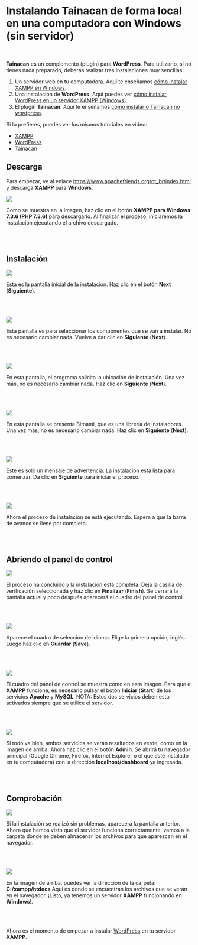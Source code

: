 # Instalando Tainacan de forma local en una computadora con Windows (sin servidor) #

<br>

**Tainacan** es un complemento (plugin) para **WordPress**. Para utilizarlo, si no tienes nada preparado, deberás realizar tres instalaciones muy sencillas:
1. Un servidor web en tu computadora. Aquí te enseñamos [cómo instalar XAMPP en Windows](#baixando).
2. Una instalación de **WordPress**. Aquí puedes ver [cómo instalar WordPress en un servidor XAMPP (Windows)](/pt-br/wordpress#como-instalar-o-wordpress-no-windows).
3. El plugin **Tainacan**. Aquí te enseñamos [como instalar o Tainacan no wordpress](/pt-br/tainacan#como-instalar-o-plugin-tainacan-no-wordpress).

Si lo prefieres, puedes ver los mismos tutoriales en video:
* [XAMPP](https://www.youtube.com/watch?v=rznX0EZhWG4)
* [WordPress](https://www.youtube.com/watch?v=7v6qNHmqm0I)
* [Tainacan](https://www.youtube.com/watch?v=qRtoNRUlVkk)

## Descarga ##

Para empezar, ve al enlace https://www.apachefriends.org/pt_br/index.html y descarga **XAMPP** para **Windows**.

![](/_assets/images/xampp_01.png)

Como se muestra en la imagen, haz clic en el botón **XAMPP para Windows 7.3.6 (PHP 7.3.6)** para descargarlo. Al finalizar el proceso, iniciaremos la instalación ejecutando el archivo descargado.

<br><br>

## Instalación ##

![](/_assets/images/xampp_02.png)

Esta es la pantalla inicial de la instalación. Haz clic en el botón **Next** (**Siguiente**).

<br><br>

![](/_assets/images/xampp_03.png)

Esta pantalla es para seleccionar los componentes que se van a instalar. No es necesario cambiar nada. Vuelve a dar clic en **Siguiente** (**Next**).

<br><br>

![](/_assets/images/xampp_04.png)

En esta pantalla, el programa solicita la ubicación de instalación. Una vez más, no es necesario cambiar nada. Haz clic en **Siguiente** (**Next**).

<br><br>

![](/_assets/images/xampp_05.png)

En esta pantalla se presenta Bitnami, que es una librería de instaladores. Una vez más, no es necesario cambiar nada. Haz clic en **Siguiente** (**Next**).

<br><br>

![](/_assets/images/xampp_06.png)

Este es solo un mensaje de advertencia. La instalación está lista para comenzar. Da clic en **Siguiente** para iniciar el proceso.

<br><br>

![](/_assets/images/xampp_07.png)

Ahora el proceso de instalación se está ejecutando. Espera a que la barra de avance se llene por completo.

<br><br>

## Abriendo el panel de control ##

![](/_assets/images/xampp_08.png)

El proceso ha concluido y la instalación está completa. Deja la casilla de verificación seleccionada y haz clic en **Finalizar** (**Finish**). Se cerrará la pantalla actual y poco después aparecerá el cuadro del panel de control.

<br><br>

![](/_assets/images/xampp_09.png)

Aparece el cuadro de selección de idioma. Elige la primera opción, inglés. Luego haz clic en **Guardar** (**Save**).

<br><br>

![](/_assets/images/xampp_10.png)

El cuadro del panel de control se muestra como en esta imagen. Para que el **XAMPP** funcione, es necesario pulsar el botón **Iniciar** (**Start**) de los servicios **Apache** y **MySQL**. NOTA: Estos dos servicios deben estar activados siempre que se utilice el servidor.

<br><br>

![](/_assets/images/xampp_11.png)

Si todo va bien, ambos servicios se verán resaltados en verde, como en la imagen de arriba. Ahora haz clic en el botón **Admin**. Se abrirá tu navegador principal (Google Chrome, Firefox, Internet Explorer o el que esté instalado en tu computadora) con la dirección **localhost/dashboard** ya ingresada.

<br><br>

## Comprobación ##

![](/_assets/images/xampp_12.png)

Si la instalación se realizó sin problemas, aparecerá la pantalla anterior. Ahora que hemos visto que el servidor funciona correctamente, vamos a la carpeta donde se deben almacenar los archivos para que aparezcan en el navegador.

<br><br>

![](/_assets/images/xampp_13.png)

En la imagen de arriba, puedes ver la dirección de la carpeta: **C:/xampp/htdocs** Aquí es donde se encuentran los archivos que se verán en el navegador. ¡Listo, ya tenemos un servidor **XAMPP** funcionando en **Windows**!.

<br><br>

Ahora es el momento de empezar a instalar [WordPress](/pt-br/wordpress#como-instalar-o-wordpress-no-windows) en tu servidor **XAMPP**.

<br><br>
